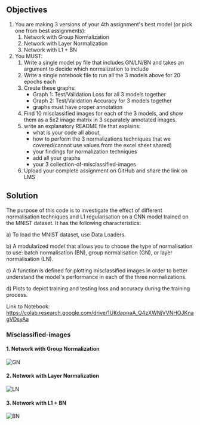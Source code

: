 ## Objectives

1. You are making 3 versions of your 4th assignment's best model (or pick one from best assignments):  
    1. Network with Group Normalization  
    2. Network with Layer Normalization  
    3. Network with L1 + BN  
2. You MUST:  
    1. Write a single model.py file that includes GN/LN/BN and takes an argument to decide which normalization to include  
    2. Write a single notebook file to run all the 3 models above for 20 epochs each  
    3. Create these graphs:
        - Graph 1: Test/Validation Loss for all 3 models together  
        - Graph 2: Test/Validation Accuracy for 3 models together  
        - graphs must have proper annotation  
    4. Find 10 misclassified images for each of the 3 models, and show them as a 5x2 image matrix in 3 separately annotated images.  
    5. write an explanatory README file that explains:  
        - what is your code all about,  
        - how to perform the 3 normalizations techniques that we covered(cannot use values from the excel sheet shared)
        - your findings for normalization techniques  
        - add all your graphs  
        - your 3 collection-of-misclassified-images  
    6. Upload your complete assignment on GitHub and share the link on LMS  
    
 ## Solution
The purpose of this code is to investigate the effect of different normalisation techniques and L1 regularisation on a CNN model trained on the MNIST dataset. It has the following characteristics:

a) To load the MNIST dataset, use Data Loaders.

b) A modularized model that allows you to choose the type of normalisation to use: batch normalisation (BN), group normalisation (GN), or layer normalisation (LN).

c) A function is defined for plotting misclassified images in order to better understand the model's performance in each of the three normalizations.

d) Plots to depict training and testing loss and accuracy during the training process.

Link to Notebook: https://colab.research.google.com/drive/1UKdapnaA_Q4zXWNjVVNHOJKnagVDsyAa

### Misclassified-images 

#### 1. Network with Group Normalization
![GN](https://github.com/ak112/TSAI-EVA8.0/blob/master/05_NormalizationRegularization/plots/misclassified_images_GN.png)

#### 2. Network with Layer Normalization 
![LN](https://github.com/ak112/TSAI-EVA8.0/blob/master/05_NormalizationRegularization/plots/misclassified_images_LN.png)

#### 3. Network with L1 + BN  
![BN](https://github.com/ak112/TSAI-EVA8.0/blob/master/05_NormalizationRegularization/plots/misclassified_images_L1%2BBN.png)
